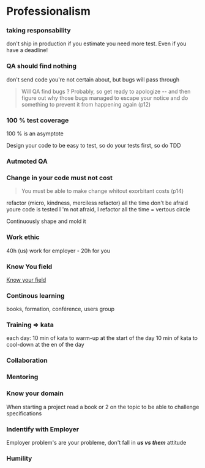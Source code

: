 # Professionalism

### taking responsability

don't ship in production if you estimate you need more test. Even if you have a deadline!

### QA should find nothing

don't send code you're not certain about, but bugs will pass through

> Will QA find bugs ? Probably, so get ready to apologize -- and then figure out why those bugs managed to escape your notice and do something to prevent it from happening again (p12)

### 100 % test coverage

100 % is an asymptote

Design your code to be easy to test, so do your tests first, so do TDD

### Autmoted QA

### Change in your code must not cost

> You must be able to make change whitout exorbitant costs (p14)

refactor (micro, kindness, merciless refactor) all the time
don't be afraid youre code is tested
I 'm not afraid, I refactor all the time 
= vertous circle

Continuously shape and mold it

### Work ethic

40h (us) work for employer - 20h for you

### Know You field

[Know your field](know-your-field.md)

### Continous learning

books, formation, conférence, users group

### Training => kata

each day: 
10 min of kata to warm-up at the start of the day
10 min of kata to cool-down at the en of the day

### Collaboration

### Mentoring

### Know your domain

When starting a project read a book or 2 on the topic to be able to challenge specifications

###  Indentify with Employer

Employer problem's are your probleme, don't fall in ***us vs them*** attitude

###  Humility